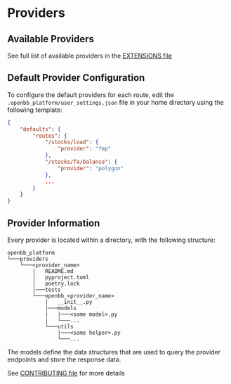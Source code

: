 # Providers

## Available Providers

See full list of available providers in the [EXTENSIONS file](../EXTENSIONS.md)

## Default Provider Configuration

To configure the default providers for each route, edit the `.openbb_platform/user_settings.json` file in your home directory using the following template:

```json
{
    "defaults": {
        "routes": {
            "/stocks/load": {
                "provider": "fmp"
            },
            "/stocks/fa/balance": {
                "provider": "polygon"
            },
            ...
        }
    }
}
```

## Provider Information

Every provider is located within a directory, with the following structure:

```{.bash}
openbb_platform
└───providers
    └───<provider_name>
        |   README.md
        │   pyproject.toml
        │   poetry.lock
        |───tests
        └───openbb_<provider_name>
            │   __init__.py
            |───models
            |   |───<some model>.py
            |   └───...
            └───utils
                |───<some helper>.py
                └───...
```

The models define the data structures that are used to query the provider endpoints and store the response data.

See [CONTRIBUTING file](../CONTRIBUTING.md) for more details
